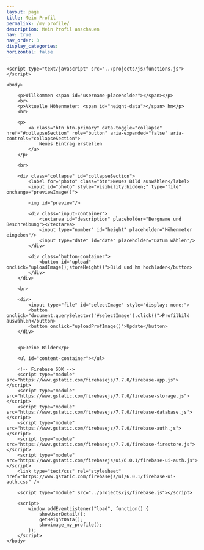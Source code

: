 ```yaml
---
layout: page
title: Mein Profil
permalink: /my_profile/
description: Mein Profil anschauen
nav: true
nav_order: 3
display_categories:
horizontal: false
---
```


<html>
    <head>
        <title>Firebase Image Upload using HTML and JavaScript</title>
        <link rel="stylesheet" type="text/css" href="../projects/css/style.css">
    </head>

    <script type="text/javascript" src="../projects/js/functions.js"></script>
    
    <body>

        <p>Willkommen <span id="username-placeholder"></span></p>
        <br>
        <p>Aktuelle Höhenmeter: <span id="height-data"></span> hm</p>
        <br>

        <p>
            <a class="btn btn-primary" data-toggle="collapse" href="#collapseSection" role="button" aria-expanded="false" aria-controls="collapseSection">
                Neues Eintrag erstellen
            </a>
        </p>

        <br>

        <div class="collapse" id="collapseSection">
            <label for="photo" class="btn">Neues Bild auswählen</label>
            <input id="photo" style="visibility:hidden;" type="file" onchange="previewImage()">

            <img id="preview"/>

            <div class="input-container">
                <textarea id="description" placeholder="Bergname und Beschreibung"></textarea>
                <input type="number" id="height" placeholder="Höhenmeter eingeben"/>
                <input type="date" id="date" placeholder="Datum wählen"/>
            </div>

            <div class="button-container">
                <button id="upload" onclick="uploadImage();storeHeight()">Bild und hm hochladen</button>
            </div>
        </div>

        <br>

        <div>
            <input type="file" id="selectImage" style="display: none;">
            <button onclick="document.querySelector('#selectImage').click()">Profilbild auswählen</button>
            <button onclick="uploadProfImage()">Update</button>
        </div>


        <p>Deine Bilder</p>

        <ul id="content-container"></ul>

        <!-- Firebase SDK -->
        <script type="module" src="https://www.gstatic.com/firebasejs/7.7.0/firebase-app.js"></script>
        <script type="module" src="https://www.gstatic.com/firebasejs/7.7.0/firebase-storage.js"></script>
        <script type="module" src="https://www.gstatic.com/firebasejs/7.7.0/firebase-database.js"></script>
        <script type="module" src="https://www.gstatic.com/firebasejs/7.7.0/firebase-auth.js"></script>
        <script type="module" src="https://www.gstatic.com/firebasejs/7.7.0/firebase-firestore.js"></script>
        <script type="module" src="https://www.gstatic.com/firebasejs/ui/6.0.1/firebase-ui-auth.js"></script>
        <link type="text/css" rel="stylesheet" href="https://www.gstatic.com/firebasejs/ui/6.0.1/firebase-ui-auth.css" />

        <script type="module" src="../projects/js/firebase.js"></script>

        <script>
            window.addEventListener("load", function() {
                showUserDetail();
                getHeightData();
                showimage_my_profile();
            });
        </script>
    </body>
</html>
